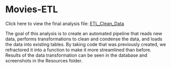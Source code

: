 # Movies-ETL
Click here to view the final analysis file: [ETL_Clean_Data](https://github.com/mahmedjilani/Movies-ETLII/blob/main/ETL_clean_kaggle_data.ipynb)

The goal of this analysis is to create an automated pipeline that reads new data, performs transformations to clean and condense the data, and loads the data into existing tables. By taking code that was previously created, we refractored it into a function to make it more streamlined than before. Results of the data transformation can be seen in the database and screenshots in the Resources folder.
